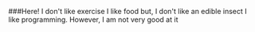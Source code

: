 ###Here!
I don't like exercise
I like food but, I don't like an edible insect
I like programming. However, I am not very good at it 

<!--
**jwyoon1220/jwyoon1220** is a ✨ _special_ ✨ repository because its `README.md` (this file) appears on your GitHub profile.

Here are some ideas to get you started:


-->

